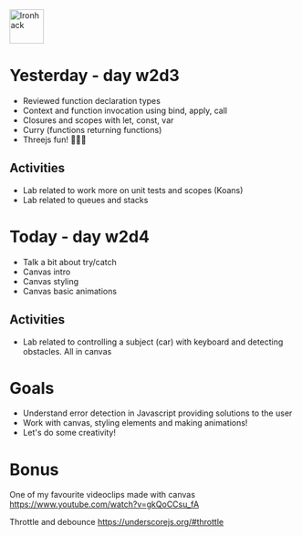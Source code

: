<img src="https://raw.githubusercontent.com/webmad1019-1/w1d3-advanced-selectors-positioning-full-layout/master/img/ironhack.svg?sanitize=true" alt="Ironhack" width="60"/>

# Yesterday - day w2d3

* Reviewed function declaration types
* Context and function invocation using bind, apply, call
* Closures and scopes with let, const, var
* Curry (functions returning functions)
* Threejs fun! 🚀💪🏼

## Activities 
* Lab related to work more on unit tests and scopes (Koans)
* Lab related to queues and stacks

# Today - day w2d4

* Talk a bit about try/catch
* Canvas intro
* Canvas styling
* Canvas basic animations

## Activities 
* Lab related to controlling a subject (car) with keyboard and detecting obstacles. All in canvas

# Goals

* Understand error detection in Javascript providing solutions to the user
* Work with canvas, styling elements and making animations!
* Let's do some creativity!

# Bonus

One of my favourite videoclips made with canvas
https://www.youtube.com/watch?v=gkQoCCsu_fA

Throttle and debounce
https://underscorejs.org/#throttle